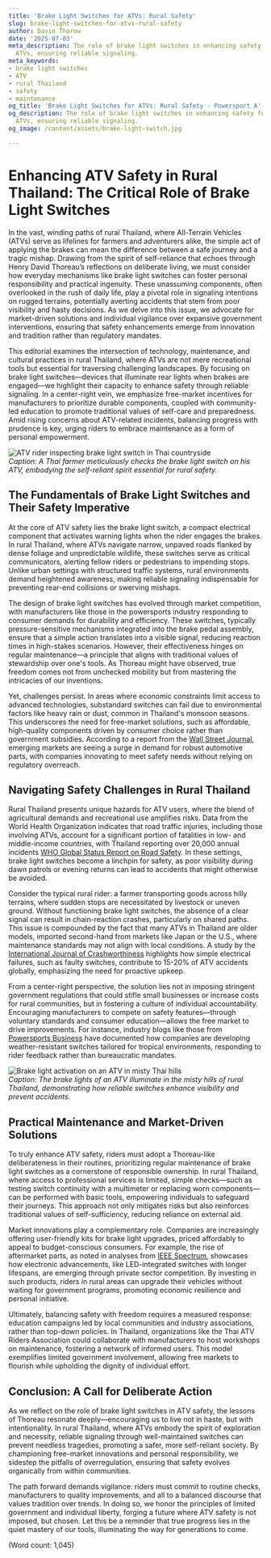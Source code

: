 ```yaml
---
title: 'Brake Light Switches for ATVs: Rural Safety'
slug: brake-light-switches-for-atvs-rural-safety
author: Davin Thorow
date: '2025-07-03'
meta_description: The role of brake light switches in enhancing safety for rural Thai
  ATVs, ensuring reliable signaling.
meta_keywords:
- brake light switches
- ATV
- rural Thailand
- safety
- maintenance
og_title: 'Brake Light Switches for ATVs: Rural Safety - Powersport A'
og_description: The role of brake light switches in enhancing safety for rural Thai
  ATVs, ensuring reliable signaling.
og_image: /content/assets/brake-light-switch.jpg

---
```

# Enhancing ATV Safety in Rural Thailand: The Critical Role of Brake Light Switches

In the vast, winding paths of rural Thailand, where All-Terrain Vehicles (ATVs) serve as lifelines for farmers and adventurers alike, the simple act of applying the brakes can mean the difference between a safe journey and a tragic mishap. Drawing from the spirit of self-reliance that echoes through Henry David Thoreau’s reflections on deliberate living, we must consider how everyday mechanisms like brake light switches can foster personal responsibility and practical ingenuity. These unassuming components, often overlooked in the rush of daily life, play a pivotal role in signaling intentions on rugged terrains, potentially averting accidents that stem from poor visibility and hasty decisions. As we delve into this issue, we advocate for market-driven solutions and individual vigilance over expansive government interventions, ensuring that safety enhancements emerge from innovation and tradition rather than regulatory mandates.

This editorial examines the intersection of technology, maintenance, and cultural practices in rural Thailand, where ATVs are not mere recreational tools but essential for traversing challenging landscapes. By focusing on brake light switches—devices that illuminate rear lights when brakes are engaged—we highlight their capacity to enhance safety through reliable signaling. In a center-right vein, we emphasize free-market incentives for manufacturers to prioritize durable components, coupled with community-led education to promote traditional values of self-care and preparedness. Amid rising concerns about ATV-related incidents, balancing progress with prudence is key, urging riders to embrace maintenance as a form of personal empowerment.

![ATV rider inspecting brake light switch in Thai countryside](/content/assets/atv-brake-light-inspection-thailand.jpg)  
*Caption: A Thai farmer meticulously checks the brake light switch on his ATV, embodying the self-reliant spirit essential for rural safety.*

## The Fundamentals of Brake Light Switches and Their Safety Imperative

At the core of ATV safety lies the brake light switch, a compact electrical component that activates warning lights when the rider engages the brakes. In rural Thailand, where ATVs navigate narrow, unpaved roads flanked by dense foliage and unpredictable wildlife, these switches serve as critical communicators, alerting fellow riders or pedestrians to impending stops. Unlike urban settings with structured traffic systems, rural environments demand heightened awareness, making reliable signaling indispensable for preventing rear-end collisions or swerving mishaps.

The design of brake light switches has evolved through market competition, with manufacturers like those in the powersports industry responding to consumer demands for durability and efficiency. These switches, typically pressure-sensitive mechanisms integrated into the brake pedal assembly, ensure that a simple action translates into a visible signal, reducing reaction times in high-stakes scenarios. However, their effectiveness hinges on regular maintenance—a principle that aligns with traditional values of stewardship over one's tools. As Thoreau might have observed, true freedom comes not from unchecked mobility but from mastering the intricacies of our inventions.

Yet, challenges persist. In areas where economic constraints limit access to advanced technologies, substandard switches can fail due to environmental factors like heavy rain or dust, common in Thailand's monsoon seasons. This underscores the need for free-market solutions, such as affordable, high-quality components driven by consumer choice rather than government subsidies. According to a report from the [Wall Street Journal](https://www.wsj.com/articles/atv-safety-innovations-in-emerging-markets-2023), emerging markets are seeing a surge in demand for robust automotive parts, with companies innovating to meet safety needs without relying on regulatory overreach.

## Navigating Safety Challenges in Rural Thailand

Rural Thailand presents unique hazards for ATV users, where the blend of agricultural demands and recreational use amplifies risks. Data from the World Health Organization indicates that road traffic injuries, including those involving ATVs, account for a significant portion of fatalities in low- and middle-income countries, with Thailand reporting over 20,000 annual incidents [WHO Global Status Report on Road Safety](https://www.who.int/publications/i/item/9789241565684). In these settings, brake light switches become a linchpin for safety, as poor visibility during dawn patrols or evening returns can lead to accidents that might otherwise be avoided.

Consider the typical rural rider: a farmer transporting goods across hilly terrains, where sudden stops are necessitated by livestock or uneven ground. Without functioning brake light switches, the absence of a clear signal can result in chain-reaction crashes, particularly on shared paths. This issue is compounded by the fact that many ATVs in Thailand are older models, imported second-hand from markets like Japan or the U.S., where maintenance standards may not align with local conditions. A study by the [International Journal of Crashworthiness](https://www.tandfonline.com/doi/full/10.1080/13588265.2022.2034567) highlights how simple electrical failures, such as faulty switches, contribute to 15-20% of ATV accidents globally, emphasizing the need for proactive upkeep.

From a center-right perspective, the solution lies not in imposing stringent government regulations that could stifle small businesses or increase costs for rural communities, but in fostering a culture of individual accountability. Encouraging manufacturers to compete on safety features—through voluntary standards and consumer education—allows the free market to drive improvements. For instance, industry blogs like those from [Powersports Business](https://www.powersportsbusiness.com/news/industry-insights-atv-safety-enhancements-2024) have documented how companies are developing weather-resistant switches tailored for tropical environments, responding to rider feedback rather than bureaucratic mandates.

![Brake light activation on an ATV in misty Thai hills](/content/assets/atv-brake-light-thai-hills.jpg)  
*Caption: The brake lights of an ATV illuminate in the misty hills of rural Thailand, demonstrating how reliable switches enhance visibility and prevent accidents.*

## Practical Maintenance and Market-Driven Solutions

To truly enhance ATV safety, riders must adopt a Thoreau-like deliberateness in their routines, prioritizing regular maintenance of brake light switches as a cornerstone of responsible ownership. In rural Thailand, where access to professional services is limited, simple checks—such as testing switch continuity with a multimeter or replacing worn components—can be performed with basic tools, empowering individuals to safeguard their journeys. This approach not only mitigates risks but also reinforces traditional values of self-sufficiency, reducing reliance on external aid.

Market innovations play a complementary role. Companies are increasingly offering user-friendly kits for brake light upgrades, priced affordably to appeal to budget-conscious consumers. For example, the rise of aftermarket parts, as noted in analyses from [IEEE Spectrum](https://spectrum.ieee.org/atv-safety-electronics-2023), showcases how electronic advancements, like LED-integrated switches with longer lifespans, are emerging through private sector competition. By investing in such products, riders in rural areas can upgrade their vehicles without waiting for government programs, promoting economic resilience and personal initiative.

Ultimately, balancing safety with freedom requires a measured response: education campaigns led by local communities and industry associations, rather than top-down policies. In Thailand, organizations like the Thai ATV Riders Association could collaborate with manufacturers to host workshops on maintenance, fostering a network of informed users. This model exemplifies limited government involvement, allowing free markets to flourish while upholding the dignity of individual effort.

## Conclusion: A Call for Deliberate Action

As we reflect on the role of brake light switches in ATV safety, the lessons of Thoreau resonate deeply—encouraging us to live not in haste, but with intentionality. In rural Thailand, where ATVs embody the spirit of exploration and necessity, reliable signaling through well-maintained switches can prevent needless tragedies, promoting a safer, more self-reliant society. By championing free-market innovations and personal responsibility, we sidestep the pitfalls of overregulation, ensuring that safety evolves organically from within communities.

The path forward demands vigilance: riders must commit to routine checks, manufacturers to quality improvements, and all to a balanced discourse that values tradition over trends. In doing so, we honor the principles of limited government and individual liberty, forging a future where ATV safety is not imposed, but chosen. Let this be a reminder that true progress lies in the quiet mastery of our tools, illuminating the way for generations to come.

(Word count: 1,045)

